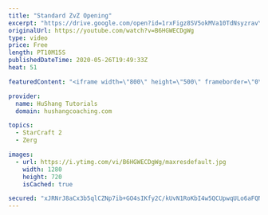 ```yaml
---
title: "Standard ZvZ Opening"
excerpt: "https://drive.google.com/open?id=1rxFigz8SV5okMVa10TdNsyzravYgkTjE  Interested in lessons? Email Devon directly at hushangtutorials@outlook.com ------------------------------------------------------------------------------------------------------- Want to support HuShang Tutorials directly? Patreon is"
originalUrl: https://youtube.com/watch?v=B6HGWECDgWg
type: video
price: Free
length: PT10M15S
publishedDateTime: 2020-05-26T19:49:33Z
heat: 51

featuredContent: "<iframe width=\"800\" height=\"500\" frameborder=\"0\" src=\"https://www.youtube.com/embed/B6HGWECDgWg\" allow=\"accelerometer; autoplay; encrypted-media; gyroscope; picture-in-picture\" allowfullscreen></iframe>"

provider:
  name: HuShang Tutorials
  domain: hushangcoaching.com

topics:
  - StarCraft 2
  - Zerg

images:
  - url: https://i.ytimg.com/vi/B6HGWECDgWg/maxresdefault.jpg
    width: 1280
    height: 720
    isCached: true

secured: "xJRNrJ8aCx3b5qlCZNp7ib+GO4sIKfy2C/kUvN1RoKbI4w5QCUpwqULo6aFQNutLizDkxDqVUHQ84w4gkFeKQLyL1j/1I9bpYYGp7ccYmdHKzCQArh4GjdLizvsLTXUPq66SQluicnJIkA8CNAtwsy7+i0Qd/wwe6WSA8vCc/egtHEBYQ88Iu+mFe9rTX6tua59WKSYgxHBX+RPeCILCr84gH6Npk3UyBLf1CAY8QchuJxdxNPdKqf79Zv5Os/0AoTRSn3UZAJWp5yeubiS/O3swkCZJlUE6yPhx2gyTuuNagoYlHBySDD6BXzeEycSHd/KR9uGeU2LgtuWnDCM+8K1Y4U2k2h8Ys3TODcU4iFIdTA/lrxxnA1adltrzNTZwtCjWTDCHiQs7M47PkXno8ig7LfnN2cMTK4KLj7NngCM=;YNq0ZNpsoOQa/5MfN2dPlA=="
---
```


